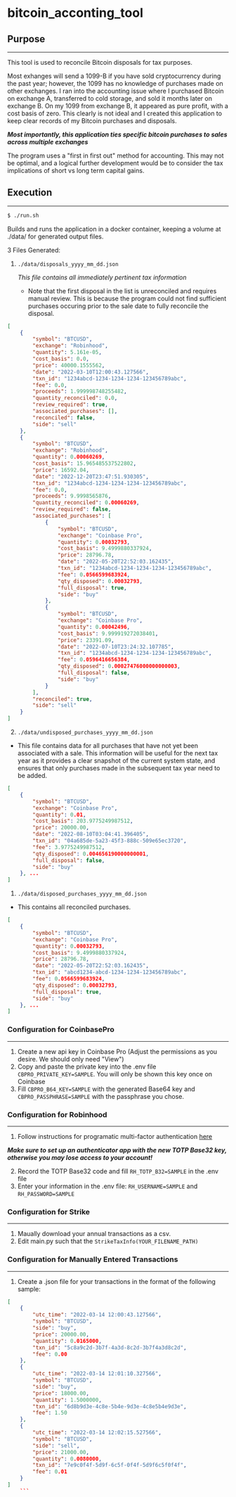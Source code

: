 # bitcoin_acconting_tool

## Purpose 

---

This tool is used to reconcile Bitcoin disposals for tax purposes.

Most exhanges will send a 1099-B if you have sold cryptocurrency during the past year; however, the 1099 has no knowledge of purchases made on other exchanges. I ran into the accounting issue where I purchased Bitcoin on exchange A, transferred to cold storage, and sold it months later on exchange B. On my 1099 from exchange B, it appeared as pure profit, with a cost basis of zero. This clearly is not ideal and I created this application to keep clear records of my Bitcoin purchases and disposals.

***Most importantly, this application ties specific bitcoin purchases to sales across multiple exchanges***

The program uses a "first in first out" method for accounting. This may not be optimal, and a logical further development would be to consider the tax implications of short vs long term capital gains.

## Execution

---
```bash
$ ./run.sh
```

Builds and runs the application in a docker container, keeping a volume at ./data/ for generated output files.

3 Files Generated:

1. `./data/disposals_yyyy_mm_dd.json`

    *This file contains all immediately pertinent tax information*

   - Note that the first disposal in the list is unreconciled and requires manual review. This is because the program could not find sufficient purchases occuring prior to the sale date to fully reconcile the disposal. 

```json
[
    {
        "symbol": "BTCUSD",
        "exchange": "Robinhood",
        "quantity": 5.161e-05,
        "cost_basis": 0.0,
        "price": 40000.1555562,
        "date": "2022-03-10T12:00:43.127566",
        "txn_id": "1234abcd-1234-1234-1234-123456789abc",
        "fee": 0.0,
        "proceeds": 1.999998748255482,
        "quantity_reconciled": 0.0,
        "review_required": true,
        "associated_purchases": [],
        "reconciled": false,
        "side": "sell"
    },
    {
        "symbol": "BTCUSD",
        "exchange": "Robinhood",
        "quantity": 0.00060269,
        "cost_basis": 15.965485537522802,
        "price": 16592.04,
        "date": "2022-12-20T23:47:51.930305",
        "txn_id": "1234abcd-1234-1234-1234-123456789abc",
        "fee": 0.0,
        "proceeds": 9.9998565876,
        "quantity_reconciled": 0.00060269,
        "review_required": false,
        "associated_purchases": [
            {
                "symbol": "BTCUSD",
                "exchange": "Coinbase Pro",
                "quantity": 0.00032793,
                "cost_basis": 9.4999880337924,
                "price": 28796.78,
                "date": "2022-05-20T22:52:03.162435",
                "txn_id": "1234abcd-1234-1234-1234-123456789abc",
                "fee": 0.0566599683924,
                "qty_disposed": 0.00032793,
                "full_disposal": true,
                "side": "buy"
            },
            {
                "symbol": "BTCUSD",
                "exchange": "Coinbase Pro",
                "quantity": 0.00042496,
                "cost_basis": 9.999919272038401,
                "price": 23391.09,
                "date": "2022-07-10T23:24:32.107785",
                "txn_id": "1234abcd-1234-1234-1234-123456789abc",
                "fee": 0.0596416656384,
                "qty_disposed": 0.00027476000000000003,
                "full_disposal": false,
                "side": "buy"
            }
        ],
        "reconciled": true,
        "side": "sell"
    }
]
```

2. ``./data/undisposed_purchases_yyyy_mm_dd.json``

- This file contains data for all purchases that have not yet been associated with a sale. This information will be useful for the next tax year as it provides a clear snapshot of the current system state, and ensures that only purchases made in the subsequent tax year need to be added.

```json
[
    {
        "symbol": "BTCUSD",
        "exchange": "Coinbase Pro",
        "quantity": 0.01,
        "cost_basis": 203.9775249987512,
        "price": 20000.00,
        "date": "2022-08-10T03:04:41.396405",
        "txn_id": "04a685de-5a23-45f3-888c-509e65ec3720",
        "fee": 3.9775249987512,
        "qty_disposed": 0.004656190000000001,
        "full_disposal": false,
        "side": "buy"
    }, ...
]

```


1. `./data/disposed_purchases_yyyy_mm_dd.json`

- This contains all reconciled purchases.

```json
[
    {
        "symbol": "BTCUSD",
        "exchange": "Coinbase Pro",
        "quantity": 0.00032793,
        "cost_basis": 9.4999880337924,
        "price": 28796.78,
        "date": "2022-05-20T22:52:03.162435",
        "txn_id": "abcd1234-abcd-1234-1234-123456789abc",
        "fee": 0.0566599683924,
        "qty_disposed": 0.00032793,
        "full_disposal": true,
        "side": "buy"
    }, ...
]
```


### Configuration for CoinbasePro

---

1. Create a new api key in Coinbase Pro (Adjust the permissions as you desire. We should only need "View")
2. Copy and paste the private key into the .env file `CBPRO_PRIVATE_KEY=SAMPLE`. You will only be shown this key once on Coinbase
3. Fill `CBPRO_B64_KEY=SAMPLE` with the generated Base64 key and `CBPRO_PASSPHRASE=SAMPLE` with the passphrase you chose.

### Configuration for Robinhood

---

1. Follow instructions for programatic multi-factor authentication [here](https://robin-stocks.readthedocs.io/en/latest/quickstart.html#importing-and-logging-in)

***Make sure to set up an authenticator app with the new TOTP Base32 key, otherwise you may lose access to your account!***

2. Record the TOTP Base32 code and fill `RH_TOTP_B32=SAMPLE` in the .env file
3. Enter your information in the .env file:  `RH_USERNAME=SAMPLE` and `RH_PASSWORD=SAMPLE`

### Configuration for Strike

---

1. Maually download your annual transactions as a csv.
2. Edit main.py such that the `StrikeTaxInfo(YOUR_FILENAME_PATH)`


### Configuration for Manually Entered Transactions

---

1. Create a .json file for your transactions in the format of the following sample:

```json
[
    {
        "utc_time": "2022-03-14 12:00:43.127566",
        "symbol": "BTCUSD",
        "side": "buy",
        "price": 20000.00,
        "quantity": 0.0165000,
        "txn_id": "5c8a9c2d-3b7f-4a3d-8c2d-3b7f4a3d8c2d",
        "fee": 0.00
    },
    {
        "utc_time": "2022-03-14 12:01:10.327566",
        "symbol": "BTCUSD",
        "side": "buy",
        "price": 18000.00,
        "quantity": 1.5000000,
        "txn_id": "6d8b9d3e-4c8e-5b4e-9d3e-4c8e5b4e9d3e",
        "fee": 1.50
    },
    {
        "utc_time": "2022-03-14 12:02:15.527566",
        "symbol": "BTCUSD",
        "side": "sell",
        "price": 21000.00,
        "quantity": 0.0080000,
        "txn_id": "7e9c0f4f-5d9f-6c5f-0f4f-5d9f6c5f0f4f",
        "fee": 0.01
    }
]
    ```